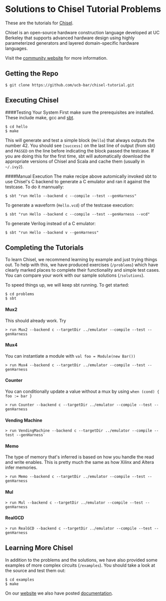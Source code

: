 Solutions to Chisel Tutorial Problems
================

These are the tutorials for [Chisel](https://github.com/ucb-bar/chisel).

Chisel is an open-source hardware construction language developed
at UC Berkeley that supports advanced hardware design using highly
parameterized generators and layered domain-specific hardware languages.

Visit the [community website](http://chisel.eecs.berkeley.edu/) for more
information.


Getting the Repo
----------------

    $ git clone https://github.com/ucb-bar/chisel-tutorial.git


Executing Chisel
----------------

####Testing Your System
First make sure the prerequisites are installed. These include make, gcc
and [sbt](http://www.scala-sbt.org/release/docs/Getting-Started/Setup.html).

    $ cd hello
    $ make

This will generate and test a simple block (`Hello`) that always outputs the
number 42. You should see `[success]` on the last line of output (from sbt) and
`PASSED` on the line before indicating the block passed the testcase. If you
are doing this for the first time, sbt will automatically download the
appropriate versions of Chisel and Scala and cache them (usually in `~/.ivy2`).


####Manual Execution
The make recipe above automically invoked sbt to use Chisel's C backend to
generate a C emulator and ran it against the testcase. To do it mannually:

    $ sbt "run Hello --backend c --compile --test --genHarness"

To generate a waveform (`Hello.vcd`) of the testcase execution:

    $ sbt "run Hello --backend c --compile --test --genHarness --vcd"

To generate Verilog instead of a C emulator:

    $ sbt "run Hello --backend v --genHarness"


Completing the Tutorials
------------------------

To learn Chisel, we recommend learning by example and just trying things out.
To help with this, we have produced exercises (`/problems`) which have clearly
marked places to complete their functionality and simple test cases. You can
compare your work with our sample solutions (`/solutions`).

To speed things up, we will keep sbt running. To get started:

    $ cd problems
    $ sbt

#### Mux2
This should already work. Try

    > run Mux2 --backend c --targetDir ../emulator --compile --test --genHarness

#### Mux4
You can instantiate a module with `val foo = Module(new Bar())`

    > run Mux4 --backend c --targetDir ../emulator --compile --test --genHarness

#### Counter
You can conditionally update a value without a mux by using `when (cond) { foo := bar }`

    > run Counter --backend c --targetDir ../emulator --compile --test --genHarness

#### Vending Machine

    > run VendingMachine --backend c --targetDir ../emulator --compile --test --genHarness`

#### Memo
The type of memory that's inferred is based on how you handle the read and
write enables. This is pretty much the same as how Xilinx and Altera infer
memories.

    > run Memo --backend c --targetDir ../emulator --compile --test --genHarness

#### Mul

    > run Mul --backend c --targetDir ../emulator --compile --test --genHarness

#### RealGCD

    > run RealGCD --backend c --targetDir ../emulator --compile --test --genHarness



Learning More Chisel
--------------------
In addition to the problems and the solutions, we have also provided some
examples of more complex circuits (`/examples`). You should take a look at the
source and test them out:

    $ cd examples
    $ make

On our [website](http://chisel.eecs.berkeley.edu/) we also have posted
[documentation](https://chisel.eecs.berkeley.edu/documentation.html).
